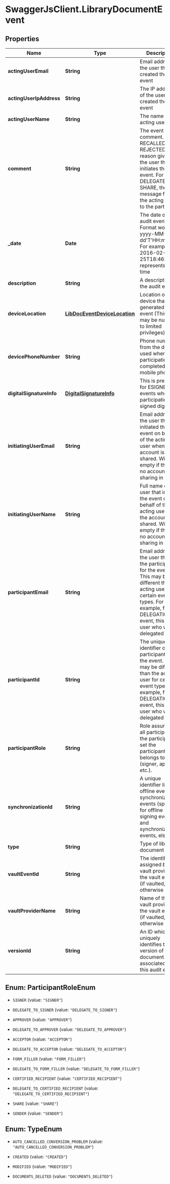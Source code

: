 # SwaggerJsClient.LibraryDocumentEvent

## Properties
Name | Type | Description | Notes
------------ | ------------- | ------------- | -------------
**actingUserEmail** | **String** | Email address of the user that created the event | [optional] 
**actingUserIpAddress** | **String** | The IP address of the user that created the event | [optional] 
**actingUserName** | **String** | The name of the acting user | [optional] 
**comment** | **String** | The event comment. For RECALLED or REJECTED, the reason given by the user that initiates the event. For DELEGATE or SHARE, the message from the acting user to the participant | [optional] 
**_date** | **Date** | The date of the audit event. Format would be yyyy-MM-dd&#39;T&#39;HH:mm:ssZ. For example, e.g 2016-02-25T18:46:19Z represents UTC time | [optional] 
**description** | **String** | A description of the audit event | [optional] 
**deviceLocation** | [**LibDocEventDeviceLocation**](LibDocEventDeviceLocation.md) | Location of the device that generated the event (This value may be null due to limited privileges) | [optional] 
**devicePhoneNumber** | **String** | Phone number from the device used when the participation is completed on a mobile phone | [optional] 
**digitalSignatureInfo** | [**DigitalSignatureInfo**](DigitalSignatureInfo.md) | This is present for ESIGNED events when the participation is signed digitally | [optional] 
**initiatingUserEmail** | **String** | Email address of the user that initiated the event on behalf of the acting user when the account is shared. Will be empty if there is no account sharing in effect | [optional] 
**initiatingUserName** | **String** | Full name of the user that initiated the event on behalf of the acting user when the account is shared. Will be empty if there is no account sharing in effect | [optional] 
**participantEmail** | **String** | Email address of the user that is the participant for the event. This may be different than the acting user for certain event types. For example, for a DELEGATION event, this is the user who was delegated to | [optional] 
**participantId** | **String** | The unique identifier of the participant for the event. This may be different than the acting user for certain event types. For example, for a DELEGATION event, this is the user who was delegated to | [optional] 
**participantRole** | **String** | Role assumed by all participants in the participant set the participant belongs to (signer, approver etc.). | [optional] 
**synchronizationId** | **String** | A unique identifier linking offline events to synchronization events (specified for offline signing events and synchronization events, else null) | [optional] 
**type** | **String** | Type of library document event | [optional] 
**vaultEventId** | **String** | The identifier assigned by the vault provider for the vault event (if vaulted, otherwise null) | [optional] 
**vaultProviderName** | **String** | Name of the vault provider for the vault event (if vaulted, otherwise null) | [optional] 
**versionId** | **String** | An ID which uniquely identifies the version of the document associated with this audit event | [optional] 


<a name="ParticipantRoleEnum"></a>
## Enum: ParticipantRoleEnum


* `SIGNER` (value: `"SIGNER"`)

* `DELEGATE_TO_SIGNER` (value: `"DELEGATE_TO_SIGNER"`)

* `APPROVER` (value: `"APPROVER"`)

* `DELEGATE_TO_APPROVER` (value: `"DELEGATE_TO_APPROVER"`)

* `ACCEPTOR` (value: `"ACCEPTOR"`)

* `DELEGATE_TO_ACCEPTOR` (value: `"DELEGATE_TO_ACCEPTOR"`)

* `FORM_FILLER` (value: `"FORM_FILLER"`)

* `DELEGATE_TO_FORM_FILLER` (value: `"DELEGATE_TO_FORM_FILLER"`)

* `CERTIFIED_RECIPIENT` (value: `"CERTIFIED_RECIPIENT"`)

* `DELEGATE_TO_CERTIFIED_RECIPIENT` (value: `"DELEGATE_TO_CERTIFIED_RECIPIENT"`)

* `SHARE` (value: `"SHARE"`)

* `SENDER` (value: `"SENDER"`)




<a name="TypeEnum"></a>
## Enum: TypeEnum


* `AUTO_CANCELLED_CONVERSION_PROBLEM` (value: `"AUTO_CANCELLED_CONVERSION_PROBLEM"`)

* `CREATED` (value: `"CREATED"`)

* `MODIFIED` (value: `"MODIFIED"`)

* `DOCUMENTS_DELETED` (value: `"DOCUMENTS_DELETED"`)





